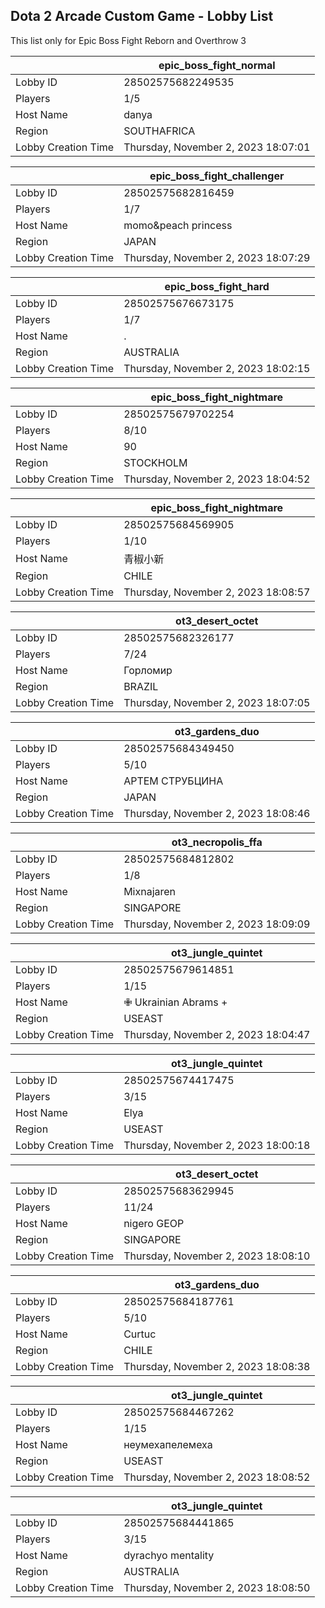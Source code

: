 ## Dota 2 Arcade Custom Game - Lobby List

This list only for Epic Boss Fight Reborn and Overthrow 3

|  | epic_boss_fight_normal |
| ------ | ------ |
| Lobby ID | 28502575682249535 |
| Players | 1/5 |
| Host Name | danya |
| Region | SOUTHAFRICA |
| Lobby Creation Time | Thursday, November 2, 2023 18:07:01 |


|  | epic_boss_fight_challenger |
| ------ | ------ |
| Lobby ID | 28502575682816459 |
| Players | 1/7 |
| Host Name | momo&peach princess |
| Region | JAPAN |
| Lobby Creation Time | Thursday, November 2, 2023 18:07:29 |


|  | epic_boss_fight_hard |
| ------ | ------ |
| Lobby ID | 28502575676673175 |
| Players | 1/7 |
| Host Name | . |
| Region | AUSTRALIA |
| Lobby Creation Time | Thursday, November 2, 2023 18:02:15 |


|  | epic_boss_fight_nightmare |
| ------ | ------ |
| Lobby ID | 28502575679702254 |
| Players | 8/10 |
| Host Name | 90 |
| Region | STOCKHOLM |
| Lobby Creation Time | Thursday, November 2, 2023 18:04:52 |


|  | epic_boss_fight_nightmare |
| ------ | ------ |
| Lobby ID | 28502575684569905 |
| Players | 1/10 |
| Host Name | 青椒小新 |
| Region | CHILE |
| Lobby Creation Time | Thursday, November 2, 2023 18:08:57 |


|  | ot3_desert_octet |
| ------ | ------ |
| Lobby ID | 28502575682326177 |
| Players | 7/24 |
| Host Name | Горломир |
| Region | BRAZIL |
| Lobby Creation Time | Thursday, November 2, 2023 18:07:05 |


|  | ot3_gardens_duo |
| ------ | ------ |
| Lobby ID | 28502575684349450 |
| Players | 5/10 |
| Host Name | АРТЕМ СТРУБЦИНА |
| Region | JAPAN |
| Lobby Creation Time | Thursday, November 2, 2023 18:08:46 |


|  | ot3_necropolis_ffa |
| ------ | ------ |
| Lobby ID | 28502575684812802 |
| Players | 1/8 |
| Host Name | Mixnajaren |
| Region | SINGAPORE |
| Lobby Creation Time | Thursday, November 2, 2023 18:09:09 |


|  | ot3_jungle_quintet |
| ------ | ------ |
| Lobby ID | 28502575679614851 |
| Players | 1/15 |
| Host Name | ✙ Ukrainian Abrams + |
| Region | USEAST |
| Lobby Creation Time | Thursday, November 2, 2023 18:04:47 |


|  | ot3_jungle_quintet |
| ------ | ------ |
| Lobby ID | 28502575674417475 |
| Players | 3/15 |
| Host Name | Elya |
| Region | USEAST |
| Lobby Creation Time | Thursday, November 2, 2023 18:00:18 |


|  | ot3_desert_octet |
| ------ | ------ |
| Lobby ID | 28502575683629945 |
| Players | 11/24 |
| Host Name | nigero GEOP |
| Region | SINGAPORE |
| Lobby Creation Time | Thursday, November 2, 2023 18:08:10 |


|  | ot3_gardens_duo |
| ------ | ------ |
| Lobby ID | 28502575684187761 |
| Players | 5/10 |
| Host Name | Curtuc |
| Region | CHILE |
| Lobby Creation Time | Thursday, November 2, 2023 18:08:38 |


|  | ot3_jungle_quintet |
| ------ | ------ |
| Lobby ID | 28502575684467262 |
| Players | 1/15 |
| Host Name | неумехапелемеха |
| Region | USEAST |
| Lobby Creation Time | Thursday, November 2, 2023 18:08:52 |


|  | ot3_jungle_quintet |
| ------ | ------ |
| Lobby ID | 28502575684441865 |
| Players | 3/15 |
| Host Name | dyrachyo mentality |
| Region | AUSTRALIA |
| Lobby Creation Time | Thursday, November 2, 2023 18:08:50 |


